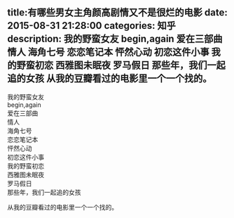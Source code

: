 title:有哪些男女主角颜高剧情又不是很烂的电影
date: 2015-08-31   21:28:00 
categories: 知乎 
 description: 我的野蛮女友 begin,again 爱在三部曲 情人 海角七号 恋恋笔记本 怦然心动 初恋这件小事 我的野蛮初恋 西雅图未眠夜 罗马假日 那些年，我们一起追的女孩 从我的豆瓣看过的电影里一个一个找的。
  --- 
 我的野蛮女友  
begin,again  
爱在三部曲  
情人  
海角七号  
恋恋笔记本  
怦然心动  
初恋这件小事  
我的野蛮初恋  
西雅图未眠夜  
罗马假日  
那些年，我们一起追的女孩  

从我的豆瓣看过的电影里一个一个找的。
